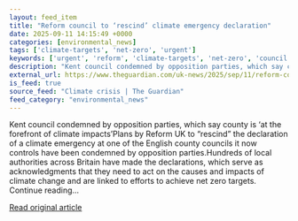 ```yaml
---
layout: feed_item
title: "Reform council to ‘rescind’ climate emergency declaration"
date: 2025-09-11 14:15:49 +0000
categories: [environmental_news]
tags: ['climate-targets', 'net-zero', 'urgent']
keywords: ['urgent', 'reform', 'climate-targets', 'net-zero', 'council', 'rescind']
description: "Kent council condemned by opposition parties, which say county is ‘at the forefront of climate impacts’Plans by Reform UK to “rescind” the declaration of a c..."
external_url: https://www.theguardian.com/uk-news/2025/sep/11/reform-council-motions-to-rescind-climate-emergency-declaration
is_feed: true
source_feed: "Climate crisis | The Guardian"
feed_category: "environmental_news"
---
```


Kent council condemned by opposition parties, which say county is ‘at the forefront of climate impacts’Plans by Reform UK to “rescind” the declaration of a climate emergency at one of the English county councils it now controls have been condemned by opposition parties.Hundreds of local authorities across Britain have made the declarations, which serve as acknowledgments that they need to act on the causes and impacts of climate change and are linked to efforts to achieve net zero targets. Continue reading...

[Read original article](https://www.theguardian.com/uk-news/2025/sep/11/reform-council-motions-to-rescind-climate-emergency-declaration)
